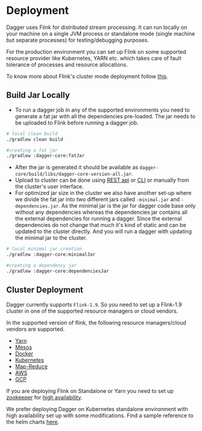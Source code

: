 # Deployment

Dagger uses Flink for distributed stream processing. It can run locally on your machine on a single JVM process or standalone mode (single machine but separate processes) for testing/debugging purposes.

For the production environment you can set up Flink on some supported resource provider like Kubernetes, YARN etc. which takes care of fault tolerance of processes and resource allocations.

To know more about Flink's cluster mode deployment follow [this](https://ci.apache.org/projects/flink/flink-docs-release-1.9/ops/deployment/index.html).

## Build Jar Locally

- To run a dagger job in any of the supported environments you need to generate a fat jar with all the dependencies pre-loaded. The jar needs to be uploaded to Flink before running a dagger job.

```bash
# local clean build
./gradlew clean build

#creating a fat jar
./gradlew :dagger-core:fatJar

```

- After the jar is generated it should be available as `dagger-core/build/libs/dagger-core-version-all.jar`.
- Upload to cluster can be done using [REST api](https://ci.apache.org/projects/flink/flink-docs-release-1.13/docs/ops/rest_api/#jars-upload) or [CLI](https://ci.apache.org/projects/flink/flink-docs-master/docs/deployment/cli/#submitting-a-job) or manually from the cluster's user interface.
- For optimized jar size in the cluster we also have another set-up where we divide the fat jar into two different jars called `-minimal.jar` and `-dependencies.jar`. As the minimal jar is the jar for dagger code base only without any dependencies whereas the dependencies jar contains all the external dependencies for running a dagger. Since the external dependencies do not change that much it's kind of static and can be updated to the cluster directly. And you will run a dagger with updating the minimal jar to the cluster.

```bash
# local minimal jar creation
./gradlew :dagger-core:minimalJar

#creating a dependency jar
./gradlew :dagger-core:dependenciesJar

```

## Cluster Deployment

Dagger currently supports `Flink-1.9`. So you need to set up a Flink-1.9 cluster in one of the supported resource managers or cloud vendors.

In the supported version of flink, the following resource managers/cloud vendors are supported.

- [Yarn](https://ci.apache.org/projects/flink/flink-docs-release-1.9/ops/deployment/yarn_setup.html)
- [Mesos](https://ci.apache.org/projects/flink/flink-docs-release-1.9/ops/deployment/mesos.html)
- [Docker](https://ci.apache.org/projects/flink/flink-docs-release-1.9/ops/deployment/docker.html)
- [Kubernetes](https://ci.apache.org/projects/flink/flink-docs-release-1.9/ops/deployment/kubernetes.html)
- [Map-Reduce](https://ci.apache.org/projects/flink/flink-docs-release-1.9/ops/deployment/mapr_setup.html)
- [AWS](https://ci.apache.org/projects/flink/flink-docs-release-1.9/ops/deployment/aws.html)
- [GCP](https://ci.apache.org/projects/flink/flink-docs-release-1.9/ops/deployment/gce_setup.html)

If you are deploying Flink on Standalone or Yarn you need to set up [zookeeper](https://zookeeper.apache.org/) for [high availability](https://ci.apache.org/projects/flink/flink-docs-release-1.9/ops/jobmanager_high_availability.html).

We prefer deploying Dagger on Kubernetes standalone environment with high availability set up with some modifications. Find a sample reference to the helm charts [here](https://github.com/docker-flink/examples/tree/master/helm/flink).
